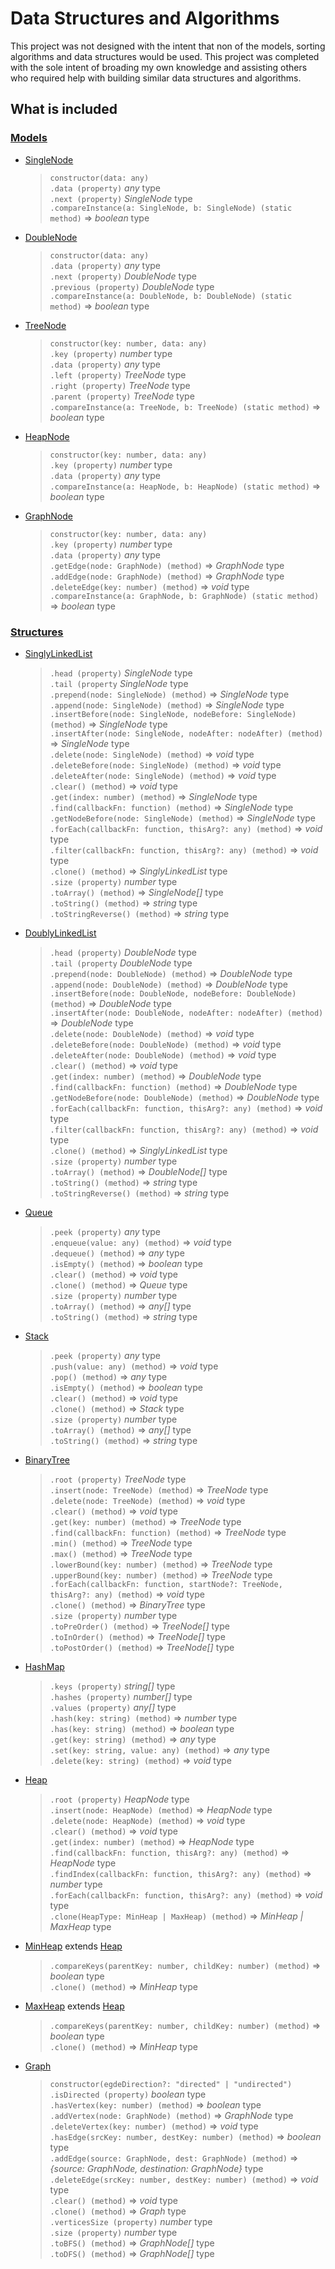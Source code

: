 # Data Structures and Algorithms

This project was not designed with the intent that non of the models, sorting algorithms and data structures would be used. This project was completed with the sole intent of broading my own knowledge and assisting others who required help with building similar data structures and algorithms.

## What is included

### **[Models](https://github.com/Forbidden-Duck/data-structures-and-algorithms/tree/master/src/models)**

-   [SingleNode](https://github.com/Forbidden-Duck/data-structures-and-algorithms/blob/master/src/models/SingleNode.js)
    > `constructor(data: any)`\
    > `.data (property)` _any_ type\
    > `.next (property)` _SingleNode_ type\
    > `.compareInstance(a: SingleNode, b: SingleNode) (static method)` => _boolean_ type
-   [DoubleNode](https://github.com/Forbidden-Duck/data-structures-and-algorithms/blob/master/src/models/DoubleNode.js)
    > `constructor(data: any)`\
    > `.data (property)` _any_ type\
    > `.next (property)` _DoubleNode_ type\
    > `.previous (property)` _DoubleNode_ type\
    > `.compareInstance(a: DoubleNode, b: DoubleNode) (static method)` => _boolean_ type
-   [TreeNode](https://github.com/Forbidden-Duck/data-structures-and-algorithms/blob/master/src/models/TreeNode.js)
    > `constructor(key: number, data: any)`\
    > `.key (property)` _number_ type\
    > `.data (property)` _any_ type\
    > `.left (property)` _TreeNode_ type\
    > `.right (property)` _TreeNode_ type\
    > `.parent (property)` _TreeNode_ type\
    > `.compareInstance(a: TreeNode, b: TreeNode) (static method)` => _boolean_ type
-   [HeapNode](https://github.com/Forbidden-Duck/data-structures-and-algorithms/blob/master/src/models/HeapNode.js)
    > `constructor(key: number, data: any)`\
    > `.key (property)` _number_ type\
    > `.data (property)` _any_ type\
    > `.compareInstance(a: HeapNode, b: HeapNode) (static method)` => _boolean_ type
-   [GraphNode](https://github.com/Forbidden-Duck/data-structures-and-algorithms/blob/master/src/models/GraphNode.js)
    > `constructor(key: number, data: any)`\
    > `.key (property)` _number_ type\
    > `.data (property)` _any_ type\
    > `.getEdge(node: GraphNode) (method)` => _GraphNode_ type\
    > `.addEdge(node: GraphNode) (method)` => _GraphNode_ type\
    > `.deleteEdge(key: number) (method)` => _void_ type\
    > `.compareInstance(a: GraphNode, b: GraphNode) (static method)` => _boolean_ type

### **[Structures](https://github.com/Forbidden-Duck/data-structures-and-algorithms/tree/master/src/structures)**

-   [SinglyLinkedList](https://github.com/Forbidden-Duck/data-structures-and-algorithms/blob/master/src/structures/SinglyLinkedList.js)
    > `.head (property)` _SingleNode_ type\
    > `.tail (property` _SingleNode_ type\
    > `.prepend(node: SingleNode) (method)` => _SingleNode_ type\
    > `.append(node: SingleNode) (method)` => _SingleNode_ type\
    > `.insertBefore(node: SingleNode, nodeBefore: SingleNode) (method)` => _SingleNode_ type\
    > `.insertAfter(node: SingleNode, nodeAfter: nodeAfter) (method)` => _SingleNode_ type\
    > `.delete(node: SingleNode) (method)` => _void_ type\
    > `.deleteBefore(node: SingleNode) (method)` => _void_ type\
    > `.deleteAfter(node: SingleNode) (method)` => _void_ type\
    > `.clear() (method)` => _void_ type\
    > `.get(index: number) (method)` => _SingleNode_ type\
    > `.find(callbackFn: function) (method)` => _SingleNode_ type\
    > `.getNodeBefore(node: SingleNode) (method)` => _SingleNode_ type\
    > `.forEach(callbackFn: function, thisArg?: any) (method)` => _void_ type\
    > `.filter(callbackFn: function, thisArg?: any) (method)` => _void_ type\
    > `.clone() (method)` => _SinglyLinkedList_ type\
    > `.size (property)` _number_ type\
    > `.toArray() (method)` => _SingleNode[]_ type\
    > `.toString() (method)` => _string_ type\
    > `.toStringReverse() (method)` => _string_ type
-   [DoublyLinkedList](https://github.com/Forbidden-Duck/data-structures-and-algorithms/blob/master/src/structures/DoublyLinkedList.js)
    > `.head (property)` _DoubleNode_ type\
    > `.tail (property` _DoubleNode_ type\
    > `.prepend(node: DoubleNode) (method)` => _DoubleNode_ type\
    > `.append(node: DoubleNode) (method)` => _DoubleNode_ type\
    > `.insertBefore(node: DoubleNode, nodeBefore: DoubleNode) (method)` => _DoubleNode_ type\
    > `.insertAfter(node: DoubleNode, nodeAfter: nodeAfter) (method)` => _DoubleNode_ type\
    > `.delete(node: DoubleNode) (method)` => _void_ type\
    > `.deleteBefore(node: DoubleNode) (method)` => _void_ type\
    > `.deleteAfter(node: DoubleNode) (method)` => _void_ type\
    > `.clear() (method)` => _void_ type\
    > `.get(index: number) (method)` => _DoubleNode_ type\
    > `.find(callbackFn: function) (method)` => _DoubleNode_ type\
    > `.getNodeBefore(node: DoubleNode) (method)` => _DoubleNode_ type\
    > `.forEach(callbackFn: function, thisArg?: any) (method)` => _void_ type\
    > `.filter(callbackFn: function, thisArg?: any) (method)` => _void_ type\
    > `.clone() (method)` => _SinglyLinkedList_ type\
    > `.size (property)` _number_ type\
    > `.toArray() (method)` => _DoubleNode[]_ type\
    > `.toString() (method)` => _string_ type\
    > `.toStringReverse() (method)` => _string_ type
-   [Queue](https://github.com/Forbidden-Duck/data-structures-and-algorithms/blob/master/src/structures/Queue.js)
    > `.peek (property)` _any_ type\
    > `.enqueue(value: any) (method)` => _void_ type\
    > `.dequeue() (method)` => _any_ type\
    > `.isEmpty() (method)` => _boolean_ type\
    > `.clear() (method)` => _void_ type\
    > `.clone() (method)` => _Queue_ type\
    > `.size (property)` _number_ type\
    > `.toArray() (method)` => _any[]_ type\
    > `.toString() (method)` => _string_ type
-   [Stack](https://github.com/Forbidden-Duck/data-structures-and-algorithms/blob/master/src/structures/Stack.js)
    > `.peek (property)` _any_ type\
    > `.push(value: any) (method)` => _void_ type\
    > `.pop() (method)` => _any_ type\
    > `.isEmpty() (method)` => _boolean_ type\
    > `.clear() (method)` => _void_ type\
    > `.clone() (method)` => _Stack_ type\
    > `.size (property)` _number_ type\
    > `.toArray() (method)` => _any[]_ type\
    > `.toString() (method)` => _string_ type
-   [BinaryTree](https://github.com/Forbidden-Duck/data-structures-and-algorithms/blob/master/src/structures/BinaryTree.js)
    > `.root (property)` _TreeNode_ type\
    > `.insert(node: TreeNode) (method)` => _TreeNode_ type\
    > `.delete(node: TreeNode) (method)` => _void_ type\
    > `.clear() (method)` => _void_ type\
    > `.get(key: number) (method)` => _TreeNode_ type\
    > `.find(callbackFn: function) (method)` => _TreeNode_ type\
    > `.min() (method)` => _TreeNode_ type\
    > `.max() (method)` => _TreeNode_ type\
    > `.lowerBound(key: number) (method)` => _TreeNode_ type\
    > `.upperBound(key: number) (method)` => _TreeNode_ type\
    > `.forEach(callbackFn: function, startNode?: TreeNode, thisArg?: any) (method)` => _void_ type\
    > `.clone() (method)` => _BinaryTree_ type\
    > `.size (property)` _number_ type\
    > `.toPreOrder() (method)` => _TreeNode[]_ type\
    > `.toInOrder() (method)` => _TreeNode[]_ type\
    > `.toPostOrder() (method)` => _TreeNode[]_ type
-   [HashMap](https://github.com/Forbidden-Duck/data-structures-and-algorithms/blob/master/src/structures/HashMap.js)
    > `.keys (property)` _string[]_ type\
    > `.hashes (property)` _number[]_ type\
    > `.values (property)` _any[]_ type\
    > `.hash(key: string) (method)` => _number_ type\
    > `.has(key: string) (method)` => _boolean_ type\
    > `.get(key: string) (method)` => _any_ type\
    > `.set(key: string, value: any) (method)` => _any_ type\
    > `.delete(key: string) (method)` => _void_ type
-   [Heap](https://github.com/Forbidden-Duck/data-structures-and-algorithms/blob/master/src/structures/Heap.js)
    > `.root (property)` _HeapNode_ type\
    > `.insert(node: HeapNode) (method)` => _HeapNode_ type\
    > `.delete(node: HeapNode) (method)` => _void_ type\
    > `.clear() (method)` => _void_ type\
    > `.get(index: number) (method)` => _HeapNode_ type\
    > `.find(callbackFn: function, thisArg?: any) (method)` => _HeapNode_ type\
    > `.findIndex(callbackFn: function, thisArg?: any) (method)` => _number_ type\
    > `.forEach(callbackFn: function, thisArg?: any) (method)` => _void_ type\
    > `.clone(HeapType: MinHeap | MaxHeap) (method)` => _MinHeap | MaxHeap_ type
-   [MinHeap](https://github.com/Forbidden-Duck/data-structures-and-algorithms/blob/master/src/structures/MinHeap.js) extends [Heap](https://github.com/Forbidden-Duck/data-structures-and-algorithms/blob/master/src/structures/Heap.js)
    > `.compareKeys(parentKey: number, childKey: number) (method)` => _boolean_ type\
    > `.clone() (method)` => _MinHeap_ type
-   [MaxHeap](https://github.com/Forbidden-Duck/data-structures-and-algorithms/blob/master/src/structures/MaxHeap.js) extends [Heap](https://github.com/Forbidden-Duck/data-structures-and-algorithms/blob/master/src/structures/Heap.js)
    > `.compareKeys(parentKey: number, childKey: number) (method)` => _boolean_ type\
    > `.clone() (method)` => _MinHeap_ type
-   [Graph](https://github.com/Forbidden-Duck/data-structures-and-algorithms/blob/master/src/structures/Graph.js)
    > `constructor(egdeDirection?: "directed" | "undirected")`\
    > `.isDirected (property)` _boolean_ type\
    > `.hasVertex(key: number) (method)` => _boolean_ type\
    > `.addVertex(node: GraphNode) (method)` => _GraphNode_ type\
    > `.deleteVertex(key: number) (method)` => _void_ type\
    > `.hasEdge(srcKey: number, destKey: number) (method)` => _boolean_ type\
    > `.addEdge(source: GraphNode, dest: GraphNode) (method)` => _{source: GraphNode, destination: GraphNode}_ type\
    > `.deleteEdge(srcKey: number, destKey: number) (method)` => _void_ type\
    > `.clear() (method)` => _void_ type\
    > `.clone() (method)` => _Graph_ type\
    > `.verticesSize (property)` _number_ type\
    > `.size (property)` _number_ type\
    > `.toBFS() (method)` => _GraphNode[]_ type\
    > `.toDFS() (method)` => _GraphNode[]_ type
